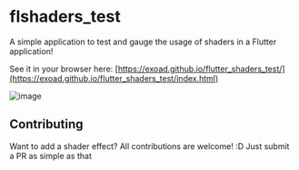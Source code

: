 # flshaders_test

A simple application to test and gauge the usage of shaders in a Flutter application!

See it in your browser here: [https://exoad.github.io/flutter_shaders_test/](https://exoad.github.io/flutter_shaders_test/index.html)

![image](https://github.com/user-attachments/assets/be82b146-7762-4eeb-94e3-954d08432a50)


## Contributing

Want to add a shader effect? All contributions are welcome! :D  Just submit a PR as simple as that
